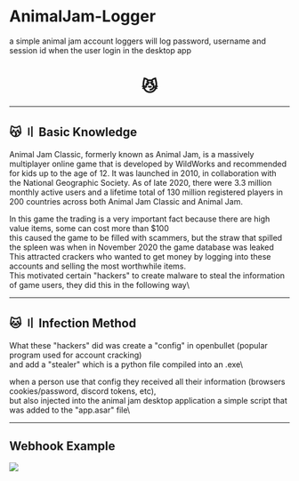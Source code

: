 # AnimalJam-Logger
a simple animal jam account loggers will log password, username and session id when the user login in the desktop app

<h1 align="center">
  😼
</h1>

---

## 😽 〢 Basic Knowledge

Animal Jam Classic, formerly known as Animal Jam, is a massively multiplayer online game that is developed by WildWorks and recommended for kids up to the age of 12. It was launched in 2010, in collaboration with the National Geographic Society. As of late 2020, there were 3.3 million monthly active users and a lifetime total of 130 million registered players in 200 countries across both Animal Jam Classic and Animal Jam.

In this game the trading is a very important fact because there are high value items, some can cost more than $100\
this caused the game to be filled with scammers, but the straw that spilled the spleen was when in November 2020 the game database was leaked\
This attracted crackers who wanted to get money by logging into these accounts and selling the most worthwhile items.\
This motivated certain "hackers" to create malware to steal the information of game users, they did this in the following way\

---

## 🐱 〢 Infection Method

What these "hackers" did was create a "config" in openbullet (popular program used for account cracking)\
and add a "stealer" which is a python file compiled into an .exe\

when a person use that config they received all their information (browsers cookies/password, discord tokens, etc),\
 but also injected into the animal jam desktop application a simple script that was added to the "app.asar" file\


---

## Webhook Example
<img src="IMAGE HERE"/>
